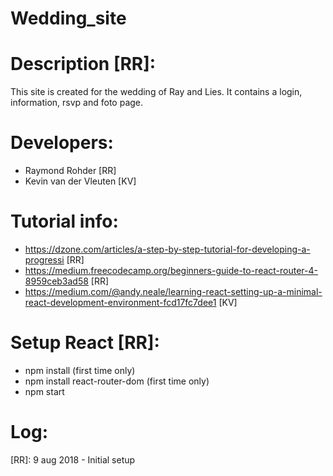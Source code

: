 # Wedding_site

# Description [RR]:
This site is created for the wedding of Ray and Lies.
It contains a login, information, rsvp and  foto page.

# Developers:
- Raymond Rohder [RR]
- Kevin van der Vleuten [KV]

# Tutorial info:
- https://dzone.com/articles/a-step-by-step-tutorial-for-developing-a-progressi [RR]
- https://medium.freecodecamp.org/beginners-guide-to-react-router-4-8959ceb3ad58 [RR]
- https://medium.com/@andy.neale/learning-react-setting-up-a-minimal-react-development-environment-fcd17fc7dee1 [KV]

# Setup React [RR]:
- npm install (first time only)
- npm install react-router-dom (first time only)
- npm start

# Log:

[RR]: 9 aug 2018 - Initial setup

